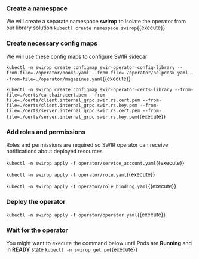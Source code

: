 


### Create a namespace 
We will create a separate namespace **swirop** to isolate the operator from our library solution
`kubectl create namespace swirop`{{execute}}  

### Create necessary config maps
We will use these config maps to configure SWIR sidecar

`kubectl -n swirop create configmap swir-operator-config-library --from-file=./operator/books.yaml --from-file=./operator/helpdesk.yaml --from-file=./operator/magazines.yaml`{{execute}}

`kubectl -n swirop create configmap swir-operator-certs-library --from-file=./certs/ca-chain.cert.pem --from-file=./certs/client.internal_grpc.swir.rs.cert.pem --from-file=./certs/client.internal_grpc.swir.rs.key.pem --from-file=./certs/server.internal_grpc.swir.rs.cert.pem --from-file=./certs/server.internal_grpc.swir.rs.key.pem`{{execute}}

### Add roles and permissions 
Roles and permissions are required so SWIR operator can receive notifications about deployed resources

`kubectl -n swirop apply -f operator/service_account.yaml`{{execute}}

`kubectl -n swirop apply -f operator/role.yaml`{{execute}}

`kubectl -n swirop apply -f operator/role_binding.yaml`{{execute}}

### Deploy the operator
`kubectl -n swirop apply -f operator/operator.yaml`{{execute}}

### Wait for the operator
You might want to execute the command below until Pods are **Running** and in **READY** state
`kubectl -n swirop get po`{{execute}}



